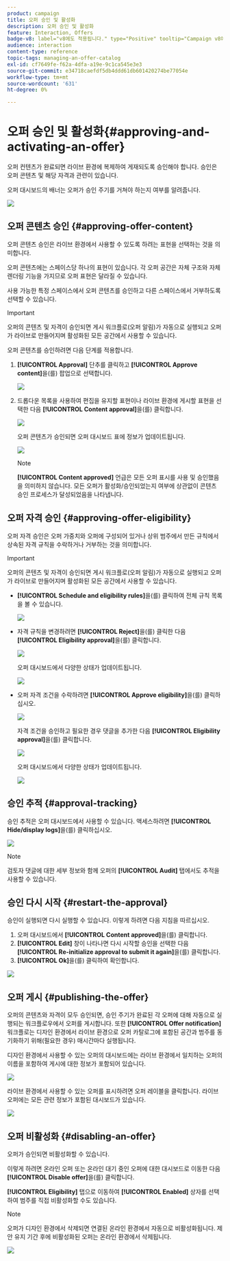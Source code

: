 ```yaml
---
product: campaign
title: 오퍼 승인 및 활성화
description: 오퍼 승인 및 활성화
feature: Interaction, Offers
badge-v8: label="v8에도 적용됩니다." type="Positive" tooltip="Campaign v8에도 적용됩니다."
audience: interaction
content-type: reference
topic-tags: managing-an-offer-catalog
exl-id: cf7649fe-f62a-4dfa-a19e-9c1ca545e3e3
source-git-commit: e34718caefdf5db4ddd61db601420274be77054e
workflow-type: tm+mt
source-wordcount: '631'
ht-degree: 0%

---
```


# 오퍼 승인 및 활성화{#approving-and-activating-an-offer}



오퍼 컨텐츠가 완료되면 라이브 환경에 복제하여 게재되도록 승인해야 합니다. 승인은 오퍼 콘텐츠 및 해당 자격과 관련이 있습니다.

오퍼 대시보드의 배너는 오퍼가 승인 주기를 거쳐야 하는지 여부를 알려줍니다.

![](assets/offer_validate_001.png)

## 오퍼 콘텐츠 승인 {#approving-offer-content}

오퍼 콘텐츠 승인은 라이브 환경에서 사용할 수 있도록 하려는 표현을 선택하는 것을 의미합니다.

오퍼 콘텐츠에는 스페이스당 하나의 표현이 있습니다. 각 오퍼 공간은 자체 구조와 자체 렌더링 기능을 가지므로 오퍼 표현은 달라질 수 있습니다.

사용 가능한 특정 스페이스에서 오퍼 콘텐츠를 승인하고 다른 스페이스에서 거부하도록 선택할 수 있습니다.

>[!IMPORTANT]
>
>오퍼의 콘텐츠 및 자격이 승인되면 게시 워크플로(오퍼 알림)가 자동으로 실행되고 오퍼가 라이브로 만들어지며 활성화된 모든 공간에서 사용할 수 있습니다.

오퍼 콘텐츠를 승인하려면 다음 단계를 적용합니다.

1. **[!UICONTROL Approval]** 단추를 클릭하고 **[!UICONTROL Approve content]**&#x200B;을(를) 팝업으로 선택합니다.

   ![](assets/offer_validate_002.png)

1. 드롭다운 목록을 사용하여 편집을 유지할 표현이나 라이브 환경에 게시할 표현을 선택한 다음 **[!UICONTROL Content approval]**&#x200B;을(를) 클릭합니다.

   ![](assets/offer_validate_003.png)

   오퍼 콘텐츠가 승인되면 오퍼 대시보드 표에 정보가 업데이트됩니다.

   ![](assets/offer_validate_004.png)

   >[!NOTE]
   >
   >**[!UICONTROL Content approved]** 언급은 모든 오퍼 표시를 사용 및 승인했음을 의미하지 않습니다. 모든 오퍼가 활성화/승인되었는지 여부에 상관없이 콘텐츠 승인 프로세스가 달성되었음을 나타냅니다.

## 오퍼 자격 승인 {#approving-offer-eligibility}

오퍼 자격 승인은 오퍼 가중치와 오퍼에 구성되어 있거나 상위 범주에서 만든 규칙에서 상속된 자격 규칙을 수락하거나 거부하는 것을 의미합니다.

>[!IMPORTANT]
>
>오퍼의 콘텐츠 및 자격이 승인되면 게시 워크플로(오퍼 알림)가 자동으로 실행되고 오퍼가 라이브로 만들어지며 활성화된 모든 공간에서 사용할 수 있습니다.

* **[!UICONTROL Schedule and eligibility rules]**&#x200B;을(를) 클릭하여 전체 규칙 목록을 볼 수 있습니다.

  ![](assets/offer_validate_005.png)

* 자격 규칙을 변경하려면 **[!UICONTROL Reject]**&#x200B;을(를) 클릭한 다음 **[!UICONTROL Eligibility approval]**&#x200B;을(를) 클릭합니다.

  ![](assets/offer_validate_007.png)

  오퍼 대시보드에서 다양한 상태가 업데이트됩니다.

  ![](assets/offer_validate_006.png)

* 오퍼 자격 조건을 수락하려면 **[!UICONTROL Approve eligibility]**&#x200B;을(를) 클릭하십시오.

  ![](assets/offer_validate_008.png)

  자격 조건을 승인하고 필요한 경우 댓글을 추가한 다음 **[!UICONTROL Eligibility approval]**&#x200B;을(를) 클릭합니다.

  ![](assets/offer_validate_009.png)

  오퍼 대시보드에서 다양한 상태가 업데이트됩니다.

  ![](assets/offer_validate_010.png)

## 승인 추적 {#approval-tracking}

승인 추적은 오퍼 대시보드에서 사용할 수 있습니다. 액세스하려면 **[!UICONTROL Hide/display logs]**&#x200B;을(를) 클릭하십시오.

![](assets/offer_validate_012.png)

>[!NOTE]
>
>검토자 댓글에 대한 세부 정보와 함께 오퍼의 **[!UICONTROL Audit]** 탭에서도 추적을 사용할 수 있습니다.

## 승인 다시 시작 {#restart-the-approval}

승인이 실행되면 다시 실행할 수 있습니다. 이렇게 하려면 다음 지침을 따르십시오.

1. 오퍼 대시보드에서 **[!UICONTROL Content approved]**&#x200B;을(를) 클릭합니다.
1. **[!UICONTROL Edit]** 창이 나타나면 다시 시작할 승인을 선택한 다음 **[!UICONTROL Re-initialize approval to submit it again]**&#x200B;을(를) 클릭합니다.
1. **[!UICONTROL Ok]**&#x200B;을(를) 클릭하여 확인합니다.

![](assets/offer_validate_013.png)

## 오퍼 게시 {#publishing-the-offer}

오퍼의 콘텐츠와 자격이 모두 승인되면, 승인 주기가 완료된 각 오퍼에 대해 자동으로 실행되는 워크플로우에서 오퍼를 게시합니다. 또한 **[!UICONTROL Offer notification]** 워크플로는 디자인 환경에서 라이브 환경으로 오퍼 카탈로그에 포함된 공간과 범주를 동기화하기 위해(필요한 경우) 매시간마다 실행됩니다.

디자인 환경에서 사용할 수 있는 오퍼의 대시보드에는 라이브 환경에서 일치하는 오퍼의 이름을 포함하여 게시에 대한 정보가 포함되어 있습니다.

![](assets/offer_golive_001.png)

라이브 환경에서 사용할 수 있는 오퍼를 표시하려면 오퍼 레이블을 클릭합니다. 라이브 오퍼에는 모든 관련 정보가 포함된 대시보드가 있습니다.

![](assets/offer_golive_002.png)

## 오퍼 비활성화 {#disabling-an-offer}

오퍼가 승인되면 비활성화할 수 있습니다.

이렇게 하려면 온라인 오퍼 또는 온라인 대기 중인 오퍼에 대한 대시보드로 이동한 다음 **[!UICONTROL Disable offer]**&#x200B;을(를) 클릭합니다.

**[!UICONTROL Eligibility]** 탭으로 이동하여 **[!UICONTROL Enabled]** 상자를 선택하여 범주를 직접 비활성화할 수도 있습니다.

>[!NOTE]
>
>오퍼가 디자인 환경에서 삭제되면 연결된 온라인 환경에서 자동으로 비활성화됩니다. 제안 유지 기간 후에 비활성화된 오퍼는 온라인 환경에서 삭제됩니다.

![](assets/offer_preview_deactivate.png)
